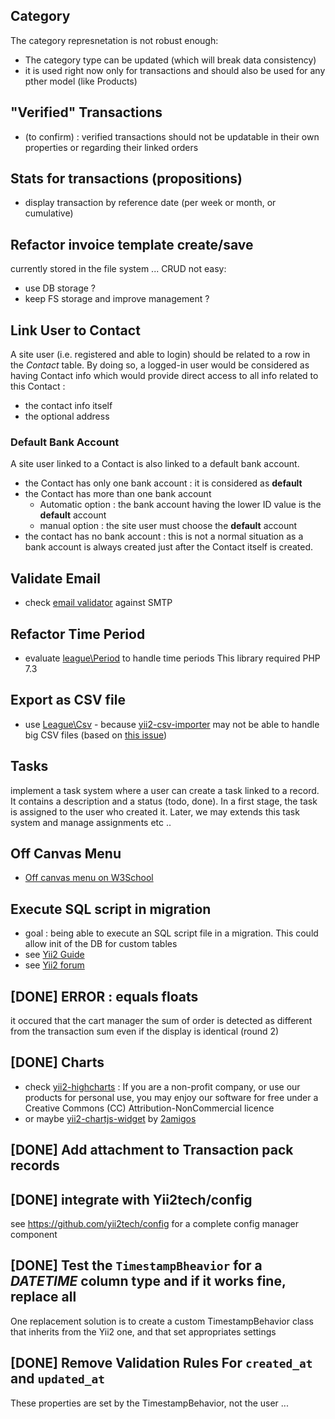 ## Category

The category represnetation is not robust enough:
- The category type can be updated (which will break data consistency)
- it is used right now only for transactions and should also be used for any pther model (like Products)

## "Verified" Transactions

- (to confirm) : verified transactions should not be updatable in their own properties or regarding their linked orders

## Stats for transactions (propositions)

- display transaction by reference date (per week or month, or cumulative)

## Refactor invoice template create/save

currently stored in the file system ... CRUD not easy:
- use DB storage ? 
- keep FS storage and improve management ?

## Link User to Contact

A site user (i.e. registered and able to login) should be related to a row in the *Contact* table. By doing so, a logged-in user would be considered as having Contact info which would provide direct access to all info related to this Contact :
- the contact info itself
- the optional address

### Default Bank Account

A site user linked to a Contact is also linked to a default bank account.
- the Contact has only one bank account : it is considered as **default**
- the Contact has more than one bank account
    - Automatic option : the bank account having the lower ID value is the **default** account
    - manual option : the site user must choose the **default** account
- the contact has no bank account : this is not a normal situation as a bank account is always created just after the Contact itself is created.

## Validate Email

- check [email validator](https://github.com/zytzagoo/smtp-validate-email) against SMTP

## Refactor Time Period

- evaluate [league\Period](https://period.thephpleague.com/) to handle time periods
This library required PHP 7.3

## Export as CSV file

- use [League\Csv](https://csv.thephpleague.com/9.0/) - because [yii2-csv-importer](https://github.com/ruskid/yii2-csv-importer) may not be able to handle big CSV files (based on [this issue](https://github.com/ruskid/yii2-csv-importer/issues/10))

## Tasks

implement a task system where a user can create a task linked to a record. It contains a description and a status (todo, done). In a first stage, the task is assigned to the user who created it. Later, we may extends this task system and manage assignments etc ..

## Off Canvas Menu

- [Off canvas menu on W3School](https://www.w3schools.com/howto/tryit.asp?filename=tryhow_js_sidenav_push)

## Execute SQL script in migration

- goal : being able to execute an SQL script file in a migration. This could allow init of the DB for custom tables
- see [Yii2 Guide](https://www.yiiframework.com/doc/guide/2.0/en/db-migrations)
- see [Yii2 forum](https://forum.yiiframework.com/t/execute-sql-file-in-migration/47901)

## [DONE] ERROR : equals floats

it occured that the cart manager the sum of order is detected as different from the transaction sum even if the display is identical (round 2)

## [DONE] Charts

- check [yii2-highcharts](https://github.com/miloschuman/yii2-highcharts) : If you are a non-profit company, or use our products for personal use, you may enjoy our software for free under a Creative Commons (CC) Attribution-NonCommercial licence
- or maybe [yii2-chartjs-widget](https://github.com/2amigos/yii2-chartjs-widget) by [2amigos](https://2amigos.us/)


## [DONE] Add attachment to Transaction pack records

## [DONE] integrate with Yii2tech/config

see https://github.com/yii2tech/config for a complete config manager component

## [DONE] Test the `TimestampBheavior` for a *DATETIME* column type and if it works fine, replace all
  
One replacement solution is to create a custom TimestampBehavior class that inherits from the Yii2 one, and that set 
appropriates settings

## [DONE] Remove Validation Rules For `created_at` and `updated_at`
These properties are set by the TimestampBehavior, not the user ... 
